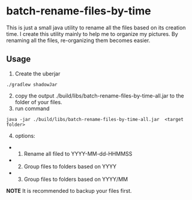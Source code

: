 # batch-rename-files-by-time
This is just a small java utility to rename all the files based on its creation time.
I create this utility mainly to help me to organize my pictures. By renaming all the files, re-organizing them becomes easier.

## Usage
1. Create the uberjar
```shell
./gradlew shadowJar
```

2. copy the output ./build/libs/batch-rename-files-by-time-all.jar to the folder of your files.
3. run command

```shesll
java -jar ./build/libs/batch-rename-files-by-time-all.jar  <target folder>
```

4. options:

- 1. Rename all filed to YYYY-MM-dd-HHMMSS
- 2. Group files to folders based on YYYY
- 3. Group files to folders based on YYYY/MM

**NOTE** It is recommended to backup your files first.

